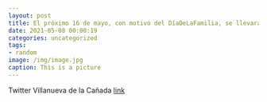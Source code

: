 ```yaml
---
layout: post
title: El próximo 16 de mayo, con motivo del DíaDeLaFamilia, se llevarán a cabo tres talleres infantiles, siguiendo las medidas de pre...
date: 2021-05-08 00:00:19
categories: uncategorized
tags:
- random
image: /img/image.jpg
caption: This is a picture
---
```

Twitter Villanueva de la Cañada [link](https://twitter.com/AytoVDLCanada/status/1390634938467237889)
